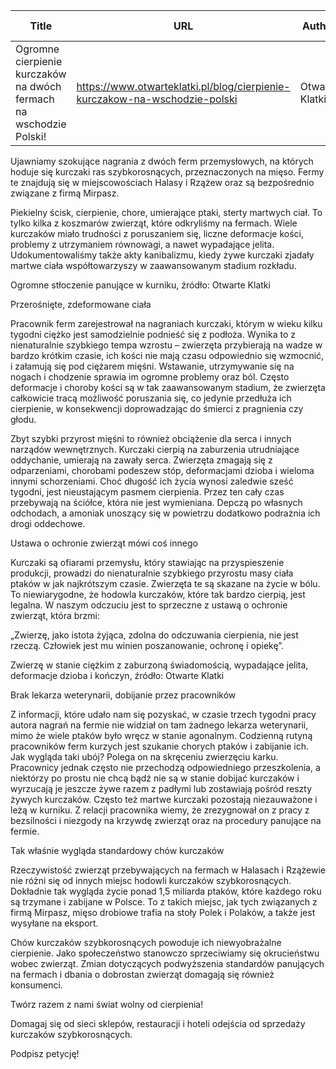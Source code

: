 | Title              | URL                | Author             | Publication Date   |
|--------------------|--------------------|--------------------|--------------------|
| Ogromne cierpienie kurczaków na dwóch fermach na wschodzie Polski! | https://www.otwarteklatki.pl/blog/cierpienie-kurczakow-na-wschodzie-polski | Otwarte Klatki | 04/10/2024 |


Ujawniamy szokujące nagrania z dwóch ferm przemysłowych, na których hoduje się kurczaki ras szybkorosnących, przeznaczonych na mięso. Fermy te znajdują się w miejscowościach Halasy i Rzążew oraz są bezpośrednio związane z firmą Mirpasz.



Piekielny ścisk, cierpienie, chore, umierające ptaki, sterty martwych ciał. To tylko kilka z koszmarów zwierząt, które odkryliśmy na fermach. Wiele kurczaków miało trudności z poruszaniem się, liczne deformacje kości, problemy z utrzymaniem równowagi, a nawet wypadające jelita. Udokumentowaliśmy także akty kanibalizmu, kiedy żywe kurczaki zjadały martwe ciała współtowarzyszy w zaawansowanym stadium rozkładu.



Ogromne stłoczenie panujące w kurniku, źródło: Otwarte Klatki



Przerośnięte, zdeformowane ciała



Pracownik ferm zarejestrował na nagraniach kurczaki, którym w wieku kilku tygodni ciężko jest samodzielnie podnieść się z podłoża. Wynika to z nienaturalnie szybkiego tempa wzrostu – zwierzęta przybierają na wadze w bardzo krótkim czasie, ich kości nie mają czasu odpowiednio się wzmocnić, i załamują się pod ciężarem mięśni. Wstawanie, utrzymywanie się na nogach i chodzenie sprawia im ogromne problemy oraz ból. Często deformacje i choroby kości są w tak zaawansowanym stadium, że zwierzęta całkowicie tracą możliwość poruszania się, co jedynie przedłuża ich cierpienie, w konsekwencji doprowadzając do śmierci z pragnienia czy głodu.



Zbyt szybki przyrost mięśni to również obciążenie dla serca i innych narządów wewnętrznych. Kurczaki cierpią na zaburzenia utrudniające oddychanie, umierają na zawały serca. Zwierzęta zmagają się z odparzeniami, chorobami podeszew stóp, deformacjami dzioba i wieloma innymi schorzeniami. Choć długość ich życia wynosi zaledwie sześć tygodni, jest nieustającym pasmem cierpienia. Przez ten cały czas przebywają na ściółce, która nie jest wymieniana. Depczą po własnych odchodach, a amoniak unoszący się w powietrzu dodatkowo podrażnia ich drogi oddechowe.







Ustawa o ochronie zwierząt mówi coś innego



Kurczaki są ofiarami przemysłu, który stawiając na przyspieszenie produkcji, prowadzi do nienaturalnie szybkiego przyrostu masy ciała ptaków w jak najkrótszym czasie. Zwierzęta te są skazane na życie w bólu. To niewiarygodne, że hodowla kurczaków, które tak bardzo cierpią, jest legalna. W naszym odczuciu jest to sprzeczne z ustawą o ochronie zwierząt, która brzmi:




„Zwierzę, jako istota żyjąca, zdolna do odczuwania cierpienia, nie jest rzeczą. Człowiek jest mu winien poszanowanie, ochronę i opiekę”.




   Zwierzę w stanie ciężkim z zaburzoną świadomością, wypadające jelita, deformacje dzioba i kończyn, źródło: Otwarte Klatki 



Brak lekarza weterynarii, dobijanie przez pracowników



Z informacji, które udało nam się pozyskać, w czasie trzech tygodni pracy autora nagrań na fermie nie widział on tam żadnego lekarza weterynarii, mimo że wiele ptaków było wręcz w stanie agonalnym. Codzienną rutyną pracowników ferm kurzych jest szukanie chorych ptaków i zabijanie ich. Jak wygląda taki ubój? Polega on na skręceniu zwierzęciu karku. Pracownicy jednak często nie przechodzą odpowiedniego przeszkolenia, a niektórzy po prostu nie chcą bądź nie są w stanie dobijać kurczaków i wyrzucają je jeszcze żywe razem z padłymi lub zostawiają pośród reszty żywych kurczaków. Często też martwe kurczaki pozostają niezauważone i leżą w kurniku. Z relacji pracownika wiemy, że zrezygnował on z pracy z bezsilności i niezgody na krzywdę zwierząt oraz na procedury panujące na fermie.







Tak właśnie wygląda standardowy chów kurczaków



Rzeczywistość zwierząt przebywających na fermach w Halasach i Rzążewie nie różni się od innych miejsc hodowli kurczaków szybkorosnących. Dokładnie tak wygląda życie ponad 1,5 miliarda ptaków, które każdego roku są trzymane i zabijane w Polsce. To z takich miejsc, jak tych związanych z firmą Mirpasz, mięso drobiowe trafia na stoły Polek i Polaków, a także jest wysyłane na eksport.



Chów kurczaków szybkorosnących powoduje ich niewyobrażalne cierpienie. Jako społeczeństwo stanowczo sprzeciwiamy się okrucieństwu wobec zwierząt. Zmian dotyczących podwyższenia standardów panujących na fermach i dbania o dobrostan zwierząt domagają się również konsumenci.



Twórz razem z nami świat wolny od cierpienia!



Domagaj się od sieci sklepów, restauracji i hoteli odejścia od sprzedaży kurczaków szybkorosnących.



Podpisz petycję!